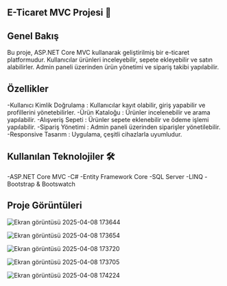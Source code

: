 ## E-Ticaret MVC Projesi 🛒

## Genel Bakış 

Bu proje, ASP.NET Core MVC kullanarak geliştirilmiş bir e-ticaret platformudur. Kullanıcılar ürünleri inceleyebilir, sepete ekleyebilir ve satın alabilirler. Admin paneli üzerinden ürün yönetimi ve sipariş takibi yapılabilir.

## Özellikler 

-Kullanıcı Kimlik Doğrulama : Kullanıcılar kayıt olabilir, giriş yapabilir ve profillerini yönetebilirler.
-Ürün Kataloğu : Ürünler incelenebilir ve arama yapılabilir.
-Alışveriş Sepeti : Ürünler sepete eklenebilir ve ödeme işlemi yapılabilir.
-Sipariş Yönetimi : Admin paneli üzerinden siparişler yönetilebilir.
-Responsive Tasarım : Uygulama, çeşitli cihazlarla uyumludur.

## Kullanılan Teknolojiler 🛠️

-ASP.NET Core MVC
-C#
-Entity Framework Core
-SQL Server
-LINQ
-Bootstrap & Bootswatch

## Proje Görüntüleri

![Ekran görüntüsü 2025-04-08 173644](https://github.com/user-attachments/assets/ca9b6030-b0ed-4805-b06a-6351f48e5b8a)

![Ekran görüntüsü 2025-04-08 173654](https://github.com/user-attachments/assets/c6a11138-f250-4e7d-8ab8-951e836e07cd)

![Ekran görüntüsü 2025-04-08 173720](https://github.com/user-attachments/assets/d3b14407-503f-450d-8aa6-4dc0eee829e3)

![Ekran görüntüsü 2025-04-08 173705](https://github.com/user-attachments/assets/16cf2b3f-1b7c-43cf-a0cb-76623a7d6a2b)

![Ekran görüntüsü 2025-04-08 174224](https://github.com/user-attachments/assets/0baf89b9-7cd2-496b-8225-2335e41fd889)
